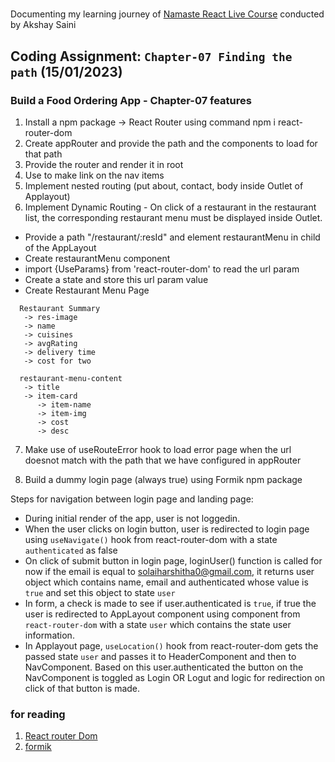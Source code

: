# 
   Documenting my learning journey of [Namaste React Live Course](https://learn.namastedev.com/) conducted by Akshay Saini

## Coding Assignment: `Chapter-07 Finding the path` (15/01/2023)

### Build a Food Ordering App - Chapter-07 features

1. Install a npm package -> React Router using command  npm i react-router-dom
2. Create appRouter and provide the path and the components to load for that path
3. Provide the router and render it in root 
4. Use <Link /> to make link on the nav items 
5. Implement nested routing (put about, contact, body inside Outlet of Applayout)
6. Implement Dynamic Routing - On click of a restaurant in the restaurant list, the corresponding restaurant menu must be displayed inside Outlet.

  - Provide a path "/restaurant/:resId" and element restaurantMenu in child  of the AppLayout 
  - Create restaurantMenu component 
  - import {UseParams} from 'react-router-dom' to read the url param 
  - Create a state and store this url param value 
  - Create Restaurant Menu Page 

```
  Restaurant Summary 
   -> res-image 
   -> name 
   -> cuisines
   -> avgRating
   -> delivery time 
   -> cost for two 

  restaurant-menu-content
   -> title
   -> item-card 
      -> item-name 
      -> item-img
      -> cost 
      -> desc
```    


7. Make use of useRouteError hook to load error page when the url doesnot match with the path that we have configured in appRouter 

8. Build a dummy login page (always true) using Formik npm package
 
 Steps for navigation between login page and landing page:
  - During initial render of the app, user is not loggedin.
  - When the user clicks on login button, user is redirected to login page using `useNavigate()` hook from react-router-dom with a state `authenticated` as false
  - On click of submit button in login page, loginUser() function is called for now if the email is equal to solaiharshitha0@gmail.com, it returns user object which contains name, email and authenticated whose value is `true` and set this object to state `user`
  - In form, a check is made to see if user.authenticated is `true`, if true the user is redirected to AppLayout component using <Navigate /> component from `react-router-dom` with a state `user` which contains the state user information.
  - In Applayout page, `useLocation()` hook from react-router-dom gets the passed state `user` and passes it to HeaderComponent and then to NavComponent. Based on this user.authenticated the button on the NavComponent is toggled as Login OR Logut and logic for redirection on click of that button is made.


### for reading
1. [React router Dom ](https://reactrouter.com/en/main/start/overview)
2. [formik](https://formik.org/)
